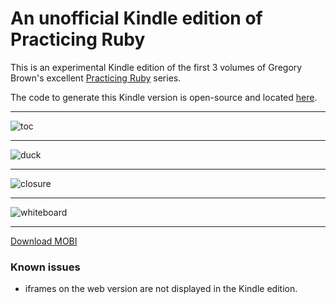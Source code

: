 # An unofficial Kindle edition of Practicing Ruby

This is an experimental Kindle edition of the first 3 volumes of Gregory
Brown's excellent [Practicing Ruby](https://practicingruby.com/) series.

The code to generate this Kindle version is open-source and located
[here](https://github.com/danchoi/practicing-ruby-manuscripts/tree/master/kindle).

---

![toc](https://raw.github.com/danchoi/practicing-ruby-kindle/master/screens/toc-sm.png)

---

![duck](https://raw.github.com/danchoi/practicing-ruby-kindle/master/screens/duck-sm.png)

---

![closure](https://raw.github.com/danchoi/practicing-ruby-kindle/master/screens/closure-sm.png)

---

![whiteboard](https://raw.github.com/danchoi/practicing-ruby-kindle/master/screens/whiteboard-sm.png)

---

[Download MOBI](https://github.com/danchoi/practicing-ruby-kindle/raw/master/practicing-ruby-2012-12-26.mobi)

### Known issues

* iframes on the web version are not displayed in the Kindle edition.
